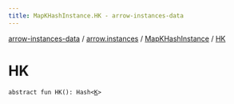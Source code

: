 ```yaml
---
title: MapKHashInstance.HK - arrow-instances-data
---
```


[arrow-instances-data](../../index.html) / [arrow.instances](../index.html) / [MapKHashInstance](index.html) / [HK](./-h-k.html)

# HK

`abstract fun HK(): Hash<`[`K`](index.html#K)`>`